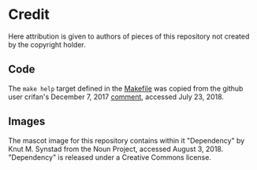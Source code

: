 Credit
======
Here attribution is given to authors of pieces of this repository not created
by the copyright holder.

Code
----
The `make help` target defined in the [Makefile](Makefile) was copied from
the github user crifan's December 7, 2017 
[comment](https://gist.github.com/prwhite/8168133), accessed July 23, 2018.

Images
------
The mascot image for this repository contains within it "Dependency" by Knut M.
Synstad from the Noun Project, accessed August 3, 2018. "Dependency" is
released under a Creative Commons license.